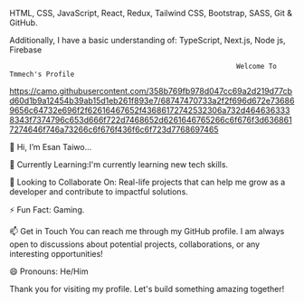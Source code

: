                                                           

HTML,
CSS,
JavaScript,
React,
Redux,
Tailwind CSS,
Bootstrap,
SASS,
Git & GitHub.


Additionally, I have a basic understanding of:
TypeScript,
Next.js,
Node js,
Firebase




   
                                                            Welcome To Tmmech's Profile 
https://camo.githubusercontent.com/358b769fb978d047cc69a2d219d77cbd60d1b9a12454b39ab15d1eb261f893e7/68747470733a2f2f696d672e736869656c64732e696f2f62616467652f43686172742532306a732d4646363338343f7374796c653d666f722d7468652d6261646765266c6f676f3d6368617274646f746a73266c6f676f436f6c6f723d7768697465

     
👋 Hi, I’m Esan Taiwo...

🌱 Currently Learning:I'm currently learning new tech skills.

💞️ Looking to Collaborate On: Real-life projects that can help me grow as a developer and contribute to impactful solutions.

⚡ Fun Fact: Gaming.

📫   Get in Touch
You can reach me through my GitHub profile. I am always open to discussions about potential projects, collaborations, or any interesting opportunities!



😄 Pronouns: He/Him

Thank you for visiting my profile. Let's build something amazing together!
